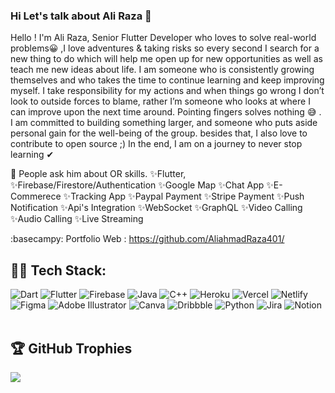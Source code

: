 ### Hi Let's talk about Ali Raza 👋

Hello ! I'm Ali Raza, Senior Flutter Developer who loves to solve real-world problems😀 ,I love adventures & taking risks so every second I search for a new thing to do which will help me open up for new opportunities as well as teach me new ideas about life. I am someone who is consistently growing themselves and who takes the time to continue learning and keep improving myself. I take responsibility for my actions and when things go wrong I don’t look to outside forces to blame, rather I’m someone who looks at where I can improve upon the next time around. Pointing fingers solves nothing 😅 . I am committed to building something larger, and someone who puts aside personal gain for the well-being of the group. besides that, I also love to contribute to open source ;) In the end, I am on a journey to never stop learning ✔

💬 People ask him about OR skills. ✨Flutter, ✨Firebase/Firestore/Authentication ✨Google Map ✨Chat App ✨E-Commerece ✨Tracking App ✨Paypal Payment ✨Stripe Payment ✨Push Notification ✨Api's Integration ✨WebSocket ✨GraphQL ✨Video Calling ✨Audio Calling ✨Live Streaming

:basecampy: Portfolio Web : https://github.com/AliahmadRaza401/

## 👩‍💻 Tech Stack:
![Dart](https://img.shields.io/badge/dart-%230175C2.svg?style=flat&logo=dart&logoColor=white) ![Flutter](https://img.shields.io/badge/Flutter-%2302569B.svg?style=flat&logo=Flutter&logoColor=white) ![Firebase](https://img.shields.io/badge/firebase-%23039BE5.svg?style=flat&logo=firebase) ![Java](https://img.shields.io/badge/java-%23ED8B00.svg?style=flat&logo=java&logoColor=white) ![C++](https://img.shields.io/badge/c++-%2300599C.svg?style=flat&logo=c%2B%2B&logoColor=white)  ![Heroku](https://img.shields.io/badge/heroku-%23430098.svg?style=flat&logo=heroku&logoColor=white) ![Vercel](https://img.shields.io/badge/vercel-%23000000.svg?style=flat&logo=vercel&logoColor=white) ![Netlify](https://img.shields.io/badge/netlify-%23000000.svg?style=flat&logo=netlify&logoColor=#00C7B7) 	![Figma](https://img.shields.io/badge/figma-%23F24E1E.svg?style=flat&logo=figma&logoColor=white) ![Adobe Illustrator](https://img.shields.io/badge/adobeillustrator-%23FF9A00.svg?style=flat&logo=adobeillustrator&logoColor=white) ![Canva](https://img.shields.io/badge/Canva-%2300C4CC.svg?style=flat&logo=Canva&logoColor=white) ![Dribbble](https://img.shields.io/badge/Dribbble-EA4C89?style=flat&logo=dribbble&logoColor=white) ![Python](https://img.shields.io/badge/python-3670A0?style=flat&logo=python&logoColor=ffdd54) ![Jira](https://img.shields.io/badge/jira-%230A0FFF.svg?style=flat&logo=jira&logoColor=white) ![Notion](https://img.shields.io/badge/Notion-%23000000.svg?style=flat&logo=notion&logoColor=white) <br><br>


## 🏆 GitHub Trophies
![](https://github-profile-trophy.vercel.app/?username=AliahmadRaza401&theme=radical&no-frame=false&no-bg=false&margin-w=4)<br><br>
